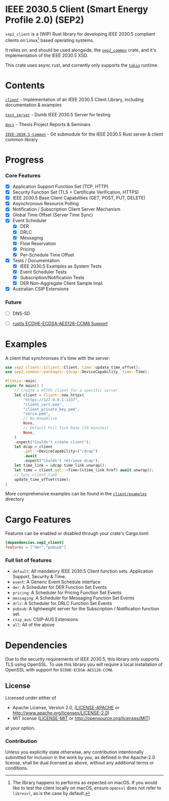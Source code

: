# IEEE 2030.5 Client (Smart Energy Profile 2.0) (SEP2)

`sep2_client` is a (WIP) Rust library for developing IEEE 2030.5 compliant clients on Linux[^1] based operating systems.

It relies on, and should be used alongside, the [`sep2_common`](https://github.com/ethanndickson/IEEE-2030.5-Common) crate, and it's implementation of the IEEE 2030.5 XSD.

This crate uses async rust, and currently only supports the [`tokio`](https://github.com/tokio-rs/tokio) runtime.

# Contents

[`client`](client) - Implementation of an IEEE 2030.5 Client Library, including documentation & examples

[`test_server`](test_server) - Dumb IEEE 2030.5 Server for testing

[`docs`](docs) - Thesis Project Reports & Seminars

[`IEEE-2030.5-Common`](IEEE-2030.5-Common) - Git submodule for the IEEE 2030.5 Rust server & client common library

# Progress
### Core Features
- [x] Application Support Function Set (TCP, HTTP)
- [x] Security Function Set (TLS + Certificate Verification, HTTPS)
- [x] IEEE 2030.5 Base Client Capabilities (GET, POST, PUT, DELETE) 
- [x] Asynchronous Resource Polling
- [x] Notification / Subscription Client Server Mechanism
- [x] Global Time Offset (Server Time Sync)
- [x] Event Scheduler
  - [x] DER
  - [x] DRLC
  - [x] Messaging
  - [x] Flow Reservation
  - [x] Pricing
  - [x] Per-Schedule Time Offset 
- [x] Tests / Documentation
  - [x] IEEE 2030.5 Examples as System Tests
  - [x] Event Scheduler Tests
  - [x] Subscription/Notification Tests
  - [x] DER Non-Aggregate Client Sample Impl.
- [x] Australian CSIP Extensions
### Future
- [ ] DNS-SD
- [ ] [rustls ECDHE-ECDSA-AES128-CCM8 Support](https://github.com/rustls/rustls/issues/1034)


# Examples
A client that synchronises it's time with the server:
```rust
use sep2_client::{client::Client, time::update_time_offset};
use sep2_common::packages::{dcap::DeviceCapability, time::Time};

#[tokio::main]
async fn main() {
    // Create a HTTPS client for a specific server
    let client = Client::new_https(
        "https://127.0.0.1:1337",
        "client_cert.pem",
        "client_private_key.pem",
        "serca.pem",
        // No KeepAlive
        None,
        // Default Poll Tick Rate (10 minutes)
        None,
    )
    .expect("Couldn't create client");
    let dcap = client
        .get::<DeviceCapability>("/dcap")
        .await
        .expect("Couldn't retrieve dcap");
    let time_link = &dcap.time_link.unwrap();
    let time = client.get::<Time>(&time_link.href).await.unwrap();
    // Sync client time
    update_time_offset(time);
}
```

More comprehensive examples can be found in the [`client/examples`](client/examples) directory

# Cargo Features
Features can be enabled or disabled through your crate's Cargo.toml

```toml
[dependencies.sep2_client]
features = ["der","pubsub"]
```

### Full list of features
- `default`: All mandatory IEEE 2030.5 Client function sets. Application Support, Security & Time.
- `event`: A Generic Event Schedule interface
- `der`: A Scheduler for DER Function Set Events
- `pricing`: A Scheduler for Pricing Function Set Events
- `messaging`: A Scheduler for Messaging Function Set Events
- `drlc`: A Scheduler for DRLC Function Set Events
- `pubsub`: A lightweight server for the Subscription / Notification function set.
- `csip_aus`: CSIP-AUS Extensions
- `all`: All of the above


# Dependencies
Due to the security requirements of IEEE 2030.5, this library only supports TLS using OpenSSL.
To use this library you will require a local installation of OpenSSL with support for `ECDHE-ECDSA-AES128-CCM8`.


[^1]: The library happens to performs as expected on macOS. If you would like to test the client locally on macOS, ensure `openssl` does not refer to `libressl`, as is the case by default. 

## License

Licensed under either of

 * Apache License, Version 2.0, ([LICENSE-APACHE](LICENSE-APACHE) or http://www.apache.org/licenses/LICENSE-2.0)
 * MIT license ([LICENSE-MIT](LICENSE-MIT) or http://opensource.org/licenses/MIT)

at your option.

### Contribution

Unless you explicitly state otherwise, any contribution intentionally
submitted for inclusion in the work by you, as defined in the Apache-2.0
license, shall be dual licensed as above, without any additional terms
or conditions.